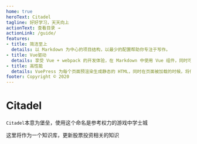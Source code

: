```yaml
---
home: true
heroText: Citadel
tagline: 好好学习，天天向上 
actionText: 查看目录 →
actionLink: /guide/
features:
- title: 简洁至上
  details: 以 Markdown 为中心的项目结构，以最少的配置帮助你专注于写作。
- title: Vue驱动
  details: 享受 Vue + webpack 的开发体验，在 Markdown 中使用 Vue 组件，同时可以使用 Vue 来开发自定义主题。
- title: 高性能
  details: VuePress 为每个页面预渲染生成静态的 HTML，同时在页面被加载的时候，将作为 SPA 运行。
footer: Copyright © 2020
---
```


# Citadel

`Citadel`本意为堡垒，使用这个命名是参考权力的游戏中学士城

这里将作为一个知识库，更新股票投资相关的知识
